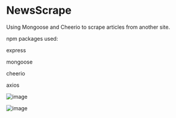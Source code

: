 # NewsScrape


Using Mongoose and Cheerio to scrape articles from another site.

npm packages used:

express

mongoose

cheerio

axios

![image](https://user-images.githubusercontent.com/47481212/60389592-60b6b480-9a92-11e9-983c-178bacff586c.png)


![image](https://user-images.githubusercontent.com/47481212/60465862-19f6c500-9c20-11e9-93d6-143a044ca91a.png)
